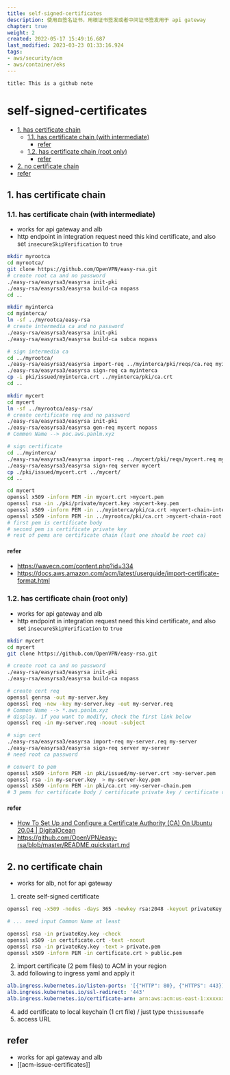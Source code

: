 ```yaml
---
title: self-signed-certificates
description: 使用自签名证书，用根证书签发或者中间证书签发用于 api gateway
chapter: true
weight: 2
created: 2022-05-17 15:49:16.687
last_modified: 2023-03-23 01:33:16.924
tags: 
- aws/security/acm 
- aws/container/eks 
---
```


```ad-attention
title: This is a github note

```

# self-signed-certificates

- [1. has certificate chain](#1-has-certificate-chain)
	- [1.1. has certificate chain (with intermediate)](#11-has-certificate-chain-with-intermediate)
		- [refer](#refer)
	- [1.2. has certificate chain (root only)](#12-has-certificate-chain-root-only)
		- [refer](#refer)
- [2. no certificate chain](#2-no-certificate-chain)
- [refer](#refer)


## 1. has certificate chain

### 1.1. has certificate chain (with intermediate)
- works for api gateway and alb
- http endpoint in integration request need this kind certificate, and also set `insecureSkipVerification` to `true`

```sh
mkdir myrootca
cd myrootca/
git clone https://github.com/OpenVPN/easy-rsa.git
# create root ca and no password
./easy-rsa/easyrsa3/easyrsa init-pki
./easy-rsa/easyrsa3/easyrsa build-ca nopass
cd ..

```

```sh
mkdir myinterca
cd myinterca/
ln -sf ../myrootca/easy-rsa
# create intermedia ca and no password
./easy-rsa/easyrsa3/easyrsa init-pki
./easy-rsa/easyrsa3/easyrsa build-ca subca nopass

# sign intermedia ca
cd ../myrootca/
./easy-rsa/easyrsa3/easyrsa import-req ../myinterca/pki/reqs/ca.req myinterca
./easy-rsa/easyrsa3/easyrsa sign-req ca myinterca
cp -i pki/issued/myinterca.crt ../myinterca/pki/ca.crt
cd ..

```

```sh
mkdir mycert
cd mycert
ln -sf ../myrootca/easy-rsa/
# create certificate req and no password
./easy-rsa/easyrsa3/easyrsa init-pki
./easy-rsa/easyrsa3/easyrsa gen-req mycert nopass
# Common Name --> poc.aws.panlm.xyz

# sign certificate
cd ../myinterca/
./easy-rsa/easyrsa3/easyrsa import-req ../mycert/pki/reqs/mycert.req mycert
./easy-rsa/easyrsa3/easyrsa sign-req server mycert
cp ./pki/issued/mycert.crt ../mycert/
cd ..

```

```sh
cd mycert
openssl x509 -inform PEM -in mycert.crt >mycert.pem
openssl rsa -in ./pki/private/mycert.key >mycert-key.pem
openssl x509 -inform PEM -in ../myinterca/pki/ca.crt >mycert-chain-interca.pem
openssl x509 -inform PEM -in ../myrootca/pki/ca.crt >mycert-chain-root.pem
# first pem is certificate body 
# second pem is certificate private key
# rest of pems are certificate chain (last one should be root ca)
```

#### refer
- https://wavecn.com/content.php?id=334
- https://docs.aws.amazon.com/acm/latest/userguide/import-certificate-format.html


### 1.2. has certificate chain (root only)
- works for api gateway and alb
- http endpoint in integration request need this kind certificate, and also set `insecureSkipVerification` to `true`

```sh
mkdir mycert
cd mycert
git clone https://github.com/OpenVPN/easy-rsa.git

# create root ca and no password
./easy-rsa/easyrsa3/easyrsa init-pki
./easy-rsa/easyrsa3/easyrsa build-ca nopass

# create cert req
openssl genrsa -out my-server.key
openssl req -new -key my-server.key -out my-server.req
# Common Name --> *.aws.panlm.xyz
# display. if you want to modify, check the first link below
openssl req -in my-server.req -noout -subject

# sign cert
./easy-rsa/easyrsa3/easyrsa import-req my-server.req my-server
./easy-rsa/easyrsa3/easyrsa sign-req server my-server
# need root ca password

# convert to pem
openssl x509 -inform PEM -in pki/issued/my-server.crt >my-server.pem
openssl rsa -in my-server.key  > my-server-key.pem
openssl x509 -inform PEM -in pki/ca.crt >my-server-chain.pem
# 3 pems for certificate body / certificate private key / certificate chain

```

#### refer
- [How To Set Up and Configure a Certificate Authority (CA) On Ubuntu 20.04 | DigitalOcean](https://www.digitalocean.com/community/tutorials/how-to-set-up-and-configure-a-certificate-authority-ca-on-ubuntu-20-04)
- https://github.com/OpenVPN/easy-rsa/blob/master/README.quickstart.md


## 2. no certificate chain
- works for alb, not for api gateway

1. create self-signed certificate
```sh
openssl req -x509 -nodes -days 365 -newkey rsa:2048 -keyout privateKey.key -out certificate.crt

# ... need input Common Name at least

openssl rsa -in privateKey.key -check
openssl x509 -in certificate.crt -text -noout
openssl rsa -in privateKey.key -text > private.pem
openssl x509 -inform PEM -in certificate.crt > public.pem

```
2. import certificate (2 pem files) to ACM in your region
3. add following to ingress yaml and apply it
```yaml
alb.ingress.kubernetes.io/listen-ports: '[{"HTTP": 80}, {"HTTPS": 443}]'
alb.ingress.kubernetes.io/ssl-redirect: '443'
alb.ingress.kubernetes.io/certificate-arn: arn:aws:acm:us-east-1:xxxxxx:certificate/xxxxxx
```
4. add certificate to local keychain (1 crt file) / just type `thisisunsafe`
5. access URL



## refer

- works for api gateway and alb
- [[acm-issue-certificates]]

